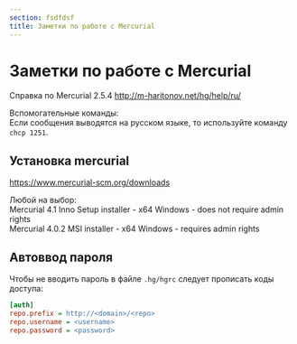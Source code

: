 ```yaml
---
section: fsdfdsf
title: Заметки по работе с Mercurial
---
```


# Заметки по работе с Mercurial
Справка по Mercurial 2.5.4 
http://m-haritonov.net/hg/help/ru/

Вспомогательные команды:  
Если сообщения выводятся на русском языке, то используйте команду `chcp 1251`.  

Установка mercurial 
--------------------

https://www.mercurial-scm.org/downloads

Любой на выбор:  
Mercurial 4.1 Inno Setup installer - x64 Windows - does not require admin rights  
Mercurial 4.0.2 MSI installer - x64 Windows - requires admin rights  

Автоввод пароля
--------------

Чтобы не вводить пароль в файле `.hg/hgrc` следует прописать коды доступа:

```ini
[auth]
repo.prefix = http://<domain>/<repo>
repo.username = <username>
repo.password = <password>
```
